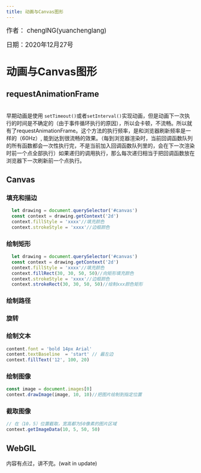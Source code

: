 ```yaml
---
title: 动画与Canvas图形
---
```

<big>作者： chenglNG(yuanchenglang)</big>

<big>日期：2020年12月27号</big>

# 动画与Canvas图形

## requestAnimationFrame
<br/>
早期动画是使用 <code>setTimeout()</code>或者<code>setInterval()</code>实现动画，但是动画下一次执行的时间是不确定的（由于事件循环执行的原因），所以会卡顿，不流畅。所以就有了requestAnimationFrame。这个方法的执行频率，是和浏览器刷新频率是一样的（60Hz）, 能到达到很流畅的效果。（每到浏览器渲染时，当前回调函数队列的所有函数都会一次性执行完，不是当前加入回调函数队列里的，会在下一次渲染时前一个点全部执行）如果递归的调用执行，那么每次递归相当于把回调函数放在浏览器下一次刷新前一个点执行。

## Canvas

### 填充和描边

```js
  let drawing = document.querySelector('#canvas')
  const context = drawing.getContext('2d')
  context.fillStyle = 'xxxx'//填充颜色
  context.strokeStyle = 'xxxx'//边框颜色
```

### 绘制矩形
```js
  let drawing = document.querySelector('#canvas')
  const context = drawing.getContext('2d')
  context.fillStyle = 'xxxx'//填充颜色
  context.fillRect(30, 30, 50, 50)//向矩形填充颜色
  context.strokeStyle = 'xxxx'//边框颜色
  context.strokeRect(30, 30, 50, 50)//绘制xxx颜色矩形
```

### 绘制路径

### 旋转

### 绘制文本
```js
content.font = 'bold 14px Arial'
content.textBaseline  = 'start' // 最左边
context.fillText('12', 100, 20)
```

### 绘制图像
```js
const image = document.images[0]
context.drawImage(image, 10, 10)//把图片绘制到指定位置
```

### 截取图像

```js
// 在（10，5）位置截取，宽高都为50像素的图片区域
context.getImageData(10, 5, 50, 50)
```

## WebGlL

内容有点过，讲不完。(wait in update)


